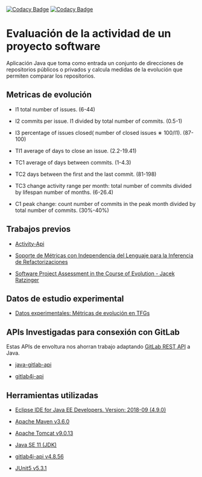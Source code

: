 [![Codacy Badge](https://api.codacy.com/project/badge/Grade/daae9a7164164f33904868c5545a94a6)](https://www.codacy.com/app/mlb0029/comparador-de-metricas-de-evolucion-en-repositorios-software?utm_source=gitlab.com&amp;utm_medium=referral&amp;utm_content=mlb0029/comparador-de-metricas-de-evolucion-en-repositorios-software&amp;utm_campaign=Badge_Grade)
[![Codacy Badge](https://api.codacy.com/project/badge/Coverage/daae9a7164164f33904868c5545a94a6)](https://www.codacy.com/app/mlb0029/comparador-de-metricas-de-evolucion-en-repositorios-software?utm_source=gitlab.com&utm_medium=referral&utm_content=mlb0029/comparador-de-metricas-de-evolucion-en-repositorios-software&utm_campaign=Badge_Coverage)

# Evaluación de la actividad de un proyecto software

Aplicación Java que toma como entrada un conjunto de direcciones de repositorios públicos o privados y calcula  medidas de la evolución que permiten comparar los repositorios.

## Metricas de evolución

*   I1 total number of issues. (6-44)

*   I2  commits  per  issue.  I1  divided  by  total  number  of commits. (0.5-1)

*   I3 percentage of issues closed( number of closed issues ∗ 100/I1). (87-100)

*   TI1 average of days to close an issue. (2.2-19.41)

*   TC1 average of days between commits. (1-4.3)

*   TC2 days between the first and the last commit. (81-198)

*   TC3 change activity range per month: total number of commits divided by lifespan number of months. (6-26.4)

*   C1 peak change: count number of commits in the peak month divided by total number of commits. (30%-40%)

## Trabajos previos

*   [Activity-Api](https://github.com/dba0010/Activiti-Api )

*   [Soporte de Métricas con Independencia del Lenguaje para la Inferencia de Refactorizaciones](https://www.researchgate.net/profile/Yania_Crespo/publication/221595114_Soporte_de_Metricas_con_Independencia_del_Lenguaje_para_la_Inferencia_de_Refactorizaciones/links/09e4150b5f06425e32000000/Soporte-de-Metricas-con-Independencia-del-Lenguaje-para-la-Inferencia-de-Refactorizaciones.pdf)

*   [Software Project Assessment in the Course of Evolution -  Jacek Ratzinger](http://www.inf.usi.ch/jazayeri/docs/Thesis_Jacek_Ratzinger.pdf)

## Datos de estudio experimental

*   [Datos experimentales: Métricas de evolución en TFGs](https://github.com/clopezno/clopezno.github.io/blob/master/agile_practices_experiment/DataSet_EvolutionSoftwareMetrics_FYP.csv)

## APIs Investigadas para consexión con GitLab
Estas APIs de envoltura nos ahorran trabajo adaptando [GitLab REST API](https://docs.gitlab.com/ee/api/) a Java.

*   [java-gitlab-api](https://github.com/timols/java-gitlab-api)

*   [gitlab4j-api](https://github.com/gmessner/gitlab4j-api)

## Herramientas utilizadas

*   [Eclipse IDE for Java EE Developers. Version: 2018-09 (4.9.0)](https://www.eclipse.org/)

*   [Apache Maven v3.6.0](https://maven.apache.org/)

*   [Apache Tomcat v9.0.13](http://tomcat.apache.org/)

*   [Java SE 11 (JDK)](https://www.oracle.com/technetwork/java/javase/overview/index.html)

*   [gitlab4j-api v4.8.56](https://github.com/gmessner/gitlab4j-api)

*   [JUnit5 v5.3.1](https://junit.org/junit5/)